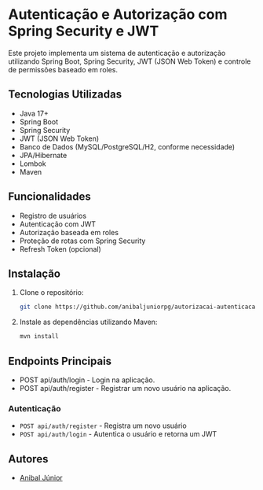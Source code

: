 # Autenticação e Autorização com Spring Security e JWT

Este projeto implementa um sistema de autenticação e autorização utilizando Spring Boot, Spring Security, JWT (JSON Web Token) e controle de permissões baseado em roles.

## Tecnologias Utilizadas

- Java 17+
- Spring Boot
- Spring Security
- JWT (JSON Web Token)
- Banco de Dados (MySQL/PostgreSQL/H2, conforme necessidade)
- JPA/Hibernate
- Lombok
- Maven

## Funcionalidades

- Registro de usuários
- Autenticação com JWT
- Autorização baseada em roles
- Proteção de rotas com Spring Security
- Refresh Token (opcional)

## Instalação

1. Clone o repositório:

   ```bash
   git clone https://github.com/anibaljuniorpg/autorizacai-autenticacao.git
   
2. Instale as dependências utilizando Maven:

   ```bash
   mvn install

## Endpoints Principais

- POST api/auth/login - Login na aplicação.
- POST api/auth/register - Registrar um novo usuário na aplicação.

### Autenticação

- `POST api/auth/register` - Registra um novo usuário
- `POST api/auth/login` - Autentica o usuário e retorna um JWT


## Autores

- [Anibal Júnior](https://github.com/anibaljuniorpg)
